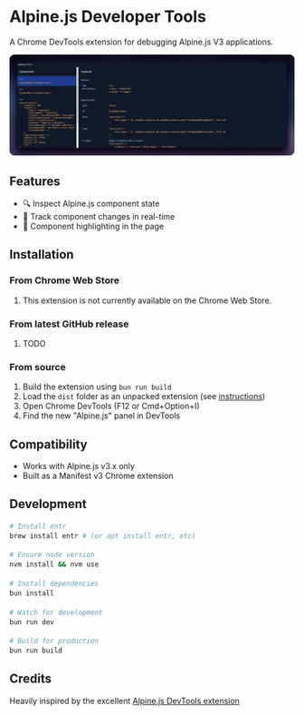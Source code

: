 # Alpine.js Developer Tools

A Chrome DevTools extension for debugging Alpine.js V3 applications.

![Screenshot](./assets/screenshot.png)

## Features

- 🔍 Inspect Alpine.js component state
- 🎯 Track component changes in real-time
- 🎨 Component highlighting in the page

## Installation

### From Chrome Web Store

1. This extension is not currently available on the Chrome Web Store.

### From latest GitHub release

1. TODO

### From source

1. Build the extension using `bun run build`
2. Load the `dist` folder as an unpacked extension (see [instructions](https://developer.chrome.com/docs/extensions/get-started/tutorial/hello-world#load-unpacked))
3. Open Chrome DevTools (F12 or Cmd+Option+I)
4. Find the new "Alpine.js" panel in DevTools

## Compatibility

- Works with Alpine.js v3.x only
- Built as a Manifest v3 Chrome extension

## Development

```bash
# Install entr
brew install entr # (or apt install entr, etc)

# Ensure node version
nvm install && nvm use

# Install dependencies
bun install

# Watch for development
bun run dev

# Build for production
bun run build
```

## Credits

Heavily inspired by the excellent [Alpine.js DevTools extension](https://github.com/alpine-collective/alpinejs-devtools)
